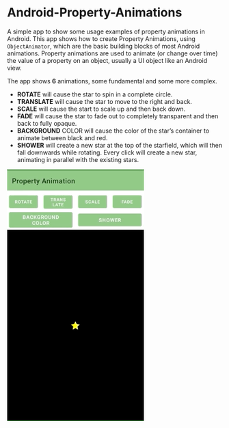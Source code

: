 # Android-Property-Animations
A simple app to show some usage examples of property animations in Android. This app shows how to create Property Animations, using `ObjectAnimator`, which are the basic building blocks of most Android animations. Property animations are used to animate (or change over time) the value of a property on an object, usually a UI object like an Android view.

The app shows **6** animations, some fundamental and some more complex.

- **ROTATE** will cause the star to spin in a complete circle.
- **TRANSLATE** will cause the star to move to the right and back.
- **SCALE** will cause the start to scale up and then back down.
- **FADE** will cause the star to fade out to completely transparent and then back to fully opaque.
- **BACKGROUND** COLOR will cause the color of the star’s container to animate between black and red.
- **SHOWER** will create a new star at the top of the starfield, which will then fall downwards while rotating. Every click will create a new star, animating in parallel with the existing stars.

![demo](demo/demo.gif)